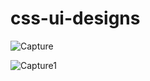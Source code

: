 # css-ui-designs


![Capture](https://user-images.githubusercontent.com/50858329/148862709-142a9465-6dcc-44db-b7fe-e8090ffb08e1.PNG)

![Capture1](https://user-images.githubusercontent.com/50858329/148862897-0c5a897b-233a-4c0e-b699-ff45d0dbd6cb.PNG)
